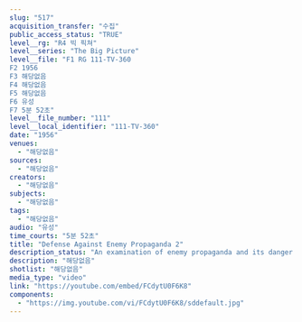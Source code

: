 ```yaml
---
slug: "517"
acquisition_transfer: "수집"
public_access_status: "TRUE"
level__rg: "R4 빅 픽쳐"
level__series: "The Big Picture"
level__file: "F1 RG 111-TV-360
F2 1956
F3 해당없음
F4 해당없음
F5 해당없음
F6 유성
F7 5분 52초"
level__file_number: "111"
level__local_identifier: "111-TV-360"
date: "1956"
venues: 
  - "해당없음"
sources: 
  - "해당없음"
creators: 
  - "해당없음"
subjects: 
  - "해당없음"
tags: 
  - "해당없음"
audio: "유성"
time_courts: "5분 52초"
title: "Defense Against Enemy Propaganda 2"
description_status: "An examination of enemy propaganda and its danger to the American way of life."
description: "해당없음"
shotlist: "해당없음"
media_type: "video"
link: "https://youtube.com/embed/FCdytU0F6K8"
components: 
  - "https://img.youtube.com/vi/FCdytU0F6K8/sddefault.jpg"
---
```


